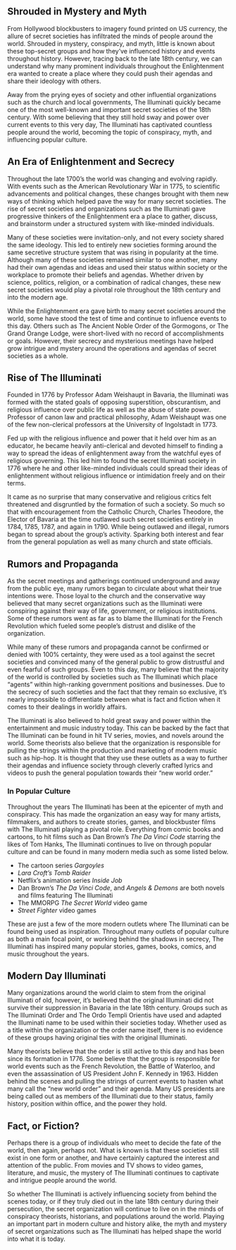 Shrouded in Mystery and Myth
----------------------------

From Hollywood blockbusters to imagery found printed on US currency, the allure of secret societies has infiltrated the minds of people around the world. Shrouded in mystery, conspiracy, and myth, little is known about these top-secret groups and how they’ve influenced history and events throughout history. However, tracing back to the late 18th century, we can understand why many prominent individuals throughout the Enlightenment era wanted to create a place where they could push their agendas and share their ideology with others.

Away from the prying eyes of society and other influential organizations such as the church and local governments, The Illuminati quickly became one of the most well-known and important secret societies of the 18th century. With some believing that they still hold sway and power over current events to this very day, The Illuminati has captivated countless people around the world, becoming the topic of conspiracy, myth, and influencing popular culture. 

An Era of Enlightenment and Secrecy
-----------------------------------

Throughout the late 1700’s the world was changing and evolving rapidly. With events such as the American Revolutionary War in 1775, to scientific advancements and political changes, these changes brought with them new ways of thinking which helped pave the way for many secret societies. The rise of secret societies and organizations such as the Illuminati gave progressive thinkers of the Enlightenment era a place to gather, discuss, and brainstorm under a structured system with like-minded individuals.

Many of these societies were invitation-only, and not every society shared the same ideology. This led to entirely new societies forming around the same secretive structure system that was rising in popularity at the time. Although many of these societies remained similar to one another, many had their own agendas and ideas and used their status within society or the workplace to promote their beliefs and agendas. Whether driven by science, politics, religion, or a combination of radical changes, these new secret societies would play a pivotal role throughout the 18th century and into the modern age.

While the Enlightenment era gave birth to many secret societies around the world, some have stood the test of time and continue to influence events to this day. Others such as The Ancient Noble Order of the Gormogons, or The Grand Orange Lodge, were short-lived with no record of accomplishments or goals. However, their secrecy and mysterious meetings have helped grow intrigue and mystery around the operations and agendas of secret societies as a whole.

Rise of The Illuminati
----------------------

Founded in 1776 by Professor Adam Weishaupt in Bavaria, the Illuminati was formed with the stated goals of opposing superstition, obscurantism, and religious influence over public life as well as the abuse of state power. Professor of canon law and practical philosophy, Adam Weishaupt was one of the few non-clerical professors at the University of Ingolstadt in 1773.

Fed up with the religious influence and power that it held over him as an educator, he became heavily anti-clerical and devoted himself to finding a way to spread the ideas of enlightenment away from the watchful eyes of religious governing. This led him to found the secret Illuminati society in 1776 where he and other like-minded individuals could spread their ideas of enlightenment without religious influence or intimidation freely and on their terms.

It came as no surprise that many conservative and religious critics felt threatened and disgruntled by the formation of such a society. So much so that with encouragement from the Catholic Church, Charles Theodore, the Elector of Bavaria at the time outlawed such secret societies entirely in 1784, 1785, 1787, and again in 1790. While being outlawed and illegal, rumors began to spread about the group’s activity. Sparking both interest and fear from the general population as well as many church and state officials.

Rumors and Propaganda
---------------------

As the secret meetings and gatherings continued underground and away from the public eye, many rumors began to circulate about what their true intentions were. Those loyal to the church and the conservative way believed that many secret organizations such as the Illuminati were conspiring against their way of life, government, or religious institutions. Some of these rumors went as far as to blame the Illuminati for the French Revolution which fueled some people’s distrust and dislike of the organization.

While many of these rumors and propaganda cannot be confirmed or denied with 100% certainty, they were used as a tool against the secret societies and convinced many of the general public to grow distrustful and even fearful of such groups. Even to this day, many believe that the majority of the world is controlled by societies such as The Illuminati which place “agents” within high-ranking government positions and businesses. Due to the secrecy of such societies and the fact that they remain so exclusive, it’s nearly impossible to differentiate between what is fact and fiction when it comes to their dealings in worldly affairs.

The Illuminati is also believed to hold great sway and power within the entertainment and music industry today. This can be backed by the fact that The Illuminati can be found in hit TV series, movies, and novels around the world. Some theorists also believe that the organization is responsible for pulling the strings within the production and marketing of modern music such as hip-hop. It is thought that they use these outlets as a way to further their agendas and influence society through cleverly crafted lyrics and videos to push the general population towards their “new world order.”

### In Popular Culture

Throughout the years The Illuminati has been at the epicenter of myth and conspiracy. This has made the organization an easy way for many artists, filmmakers, and authors to create stories, games, and blockbuster films with The Illuminati playing a pivotal role. Everything from comic books and cartoons, to hit films such as Dan Brown’s *The Da Vinci Code* starring the likes of Tom Hanks, The Illuminati continues to live on through popular culture and can be found in many modern media such as some listed below.

-   The cartoon series *Gargoyles*
-   *Lara Croft’s Tomb Raider*
-   Netflix’s animation series *Inside Job*
-   Dan Brown’s *The Da Vinci Code*, and *Angels & Demons* are both novels and films featuring The Illuminati
-   The MMORPG *The Secret World* video game
-   *Street Fighter* video games

These are just a few of the more modern outlets where The Illuminati can be found being used as inspiration. Throughout many outlets of popular culture as both a main focal point, or working behind the shadows in secrecy, The Illuminati has inspired many popular stories, games, books, comics, and music throughout the years.

Modern Day Illuminati
---------------------

Many organizations around the world claim to stem from the original Illuminati of old, however, it’s believed that the original Illuminati did not survive their suppression in Bavaria in the late 18th century. Groups such as The Illuminati Order and The Ordo Templi Orientis have used and adapted the Illuminati name to be used within their societies today. Whether used as a title within the organization or the order name itself, there is no evidence of these groups having original ties with the original Illuminati.

Many theorists believe that the order is still active to this day and has been since its formation in 1776. Some believe that the group is responsible for world events such as the French Revolution, the Battle of Waterloo, and even the assassination of US President John F. Kennedy in 1963. Hidden behind the scenes and pulling the strings of current events to hasten what many call the “new world order” and their agenda. Many US presidents are being called out as members of the Illuminati due to their status, family history, position within office, and the power they hold.

Fact, or Fiction?
-----------------

Perhaps there is a group of individuals who meet to decide the fate of the world, then again, perhaps not. What is known is that these societies still exist in one form or another, and have certainly captured the interest and attention of the public. From movies and TV shows to video games, literature, and music, the mystery of The Illuminati continues to captivate and intrigue people around the world.

So whether The Illuminati is actively influencing society from behind the scenes today, or if they truly died out in the late 18th century during their persecution, the secret organization will continue to live on in the minds of conspiracy theorists, historians, and populations around the world. Playing an important part in modern culture and history alike, the myth and mystery of secret organizations such as The Illuminati has helped shape the world into what it is today.